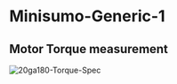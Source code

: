# Minisumo-Generic-1

## Motor Torque measurement
![20ga180-Torque-Spec](https://github.com/user-attachments/assets/8654bc95-0c46-4334-b8ca-8e3577f96fe2)

